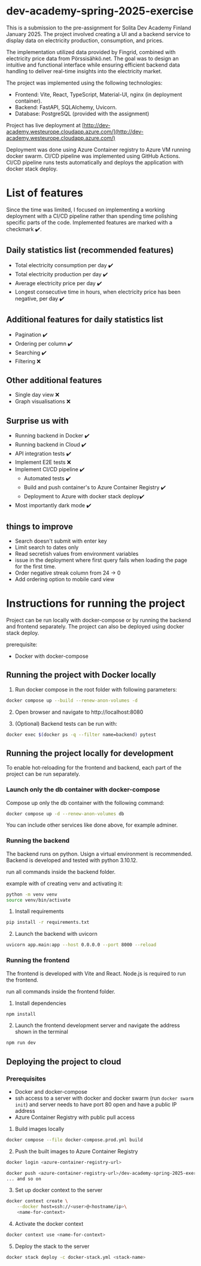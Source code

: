 # dev-academy-spring-2025-exercise

This is a submission to the pre-assignment for Solita Dev Academy Finland January 2025. The project involved creating a UI and a backend service to display data on electricity production, consumption, and prices.

The implementation utilized data provided by Fingrid, combined with electricity price data from Pörssisähkö.net. The goal was to design an intuitive and functional interface while ensuring efficient backend data handling to deliver real-time insights into the electricity market.

The project was implemented using the following technologies:
- Frontend: Vite, React, TypeScript, Material-UI, nginx (in deployment container).
- Backend: FastAPI, SQLAlchemy, Uvicorn.
- Database: PostgreSQL (provided with the assignment)

Project has live deployment at [http://dev-academy.westeurope.cloudapp.azure.com/](http://dev-academy.westeurope.cloudapp.azure.com/)

Deployment was done using Azure Container registry to Azure VM running docker swarm. CI/CD pipeline was implemented using GitHub Actions. CI/CD pipeline runs tests automatically and deploys the application with docker stack deploy.

# List of features

Since the time was limited, I focused on implementing a working deployment with a CI/CD pipeline rather than spending time polishing specific parts of the code.  Implemented features are marked with a checkmark ✔️.

## Daily statistics list (recommended features)
- Total electricity consumption per day ✔️
- Total electricity production per day ✔️
- Average electricity price per day ✔️
- Longest consecutive time in hours, when electricity price has been negative, per day ✔️

## Additional features for daily statistics list
- Pagination ✔️
- Ordering per column ✔️
- Searching ✔️
- Filtering ❌

## Other additional features
- Single day view ❌
- Graph visualisations ❌

## Surprise us with 
- Running backend in Docker ✔️
- Running backend in Cloud ✔️
- API integration tests ✔️
- Implement E2E tests ❌
- Implement CI/CD pipeline ✔️
    - Automated tests ✔️
    - Build and push container's to Azure Container Registry ✔️
    - Deployment to Azure with docker stack deploy✔️
- Most importantly dark mode ✔️

## things to improve
- Search doesn't submit with enter key
- Limit search to dates only
- Read secretish values from environment variables
- issue in the deployment where first query fails when loading the page for the first time.
- Order negative streak column from 24 -> 0
- Add ordering option to mobile card view

# Instructions for running the project

Project can be run locally with docker-compose or by running the backend and frontend separately. The project can also be deployed using docker stack deploy.

prerequisite: 
- Docker with docker-compose

## Running the project with Docker locally

1. Run docker compose in the root folder with following parameters:
```bash
docker compose up --build --renew-anon-volumes -d
```
2. Open browser and navigate to http://localhost:8080

3. (Optional) Backend tests can be run with:
```bash
docker exec $(docker ps -q --filter name=backend) pytest
```

## Running the project locally for development

To enable hot-reloading for the frontend and backend, each part of the project can be run separately.

### Launch only the db container with docker-compose
Compose up only the db container with the following command:
```bash
docker compose up -d --renew-anon-volumes db
```
You can include other services like done above, for example adminer.

### Running the backend
The backend runs on python. Usign a virtual environment is recommended. Backend is developed and tested with python 3.10.12.

run all commands inside the backend folder.

example with of creating venv and activating it:
```bash
python -m venv venv
source venv/bin/activate
```

1. Install requirements
```bash
pip install -r requirements.txt
```

2. Launch the backend with uvicorn
```bash
uvicorn app.main:app --host 0.0.0.0 --port 8000 --reload
```

### Running the frontend
The frontend is developed with Vite and React. Node.js is required to run the frontend.

run all commands inside the frontend folder.

1. Install dependencies
```bash
npm install
```

2. Launch the frontend development server and navigate the address shown in the terminal
```bash
npm run dev
```

## Deploying the project to cloud

### Prerequisites
- Docker and docker-compose
- ssh access to a server with docker and docker swarm (run `docker swarm init`) and server needs to have port 80 open and have a public IP address
- Azure Container Registry with public pull access



1. Build images locally
```bash
docker compose --file docker-compose.prod.yml build
```

2. Push the built images to Azure Container Registry
```bash
docker login <azure-container-registry-url>

docker push <azure-container-registry-url>/dev-academy-spring-2025-exercise-frontend:latest
... and so on 
```

3. Set up docker context to the server
```bash
docker context create \
    --docker host=ssh://<user>@<hostname/ip>\
    <name-for-context>
```

4. Activate the docker context
```bash
docker context use <name-for-context>
```

5. Deploy the stack to the server
```bash
docker stack deploy -c docker-stack.yml <stack-name>
```
